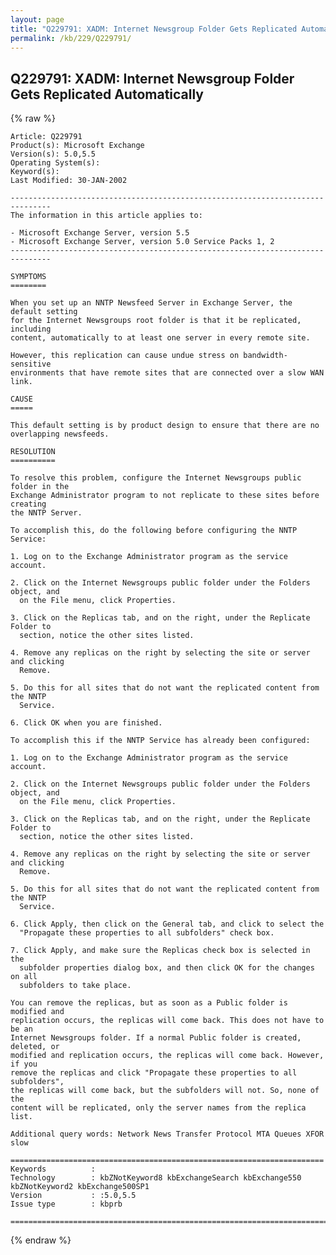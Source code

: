 ```yaml
---
layout: page
title: "Q229791: XADM: Internet Newsgroup Folder Gets Replicated Automatically"
permalink: /kb/229/Q229791/
---
```


## Q229791: XADM: Internet Newsgroup Folder Gets Replicated Automatically

{% raw %}

	Article: Q229791
	Product(s): Microsoft Exchange
	Version(s): 5.0,5.5
	Operating System(s): 
	Keyword(s): 
	Last Modified: 30-JAN-2002
	
	-------------------------------------------------------------------------------
	The information in this article applies to:
	
	- Microsoft Exchange Server, version 5.5 
	- Microsoft Exchange Server, version 5.0 Service Packs 1, 2 
	-------------------------------------------------------------------------------
	
	SYMPTOMS
	========
	
	When you set up an NNTP Newsfeed Server in Exchange Server, the default setting
	for the Internet Newsgroups root folder is that it be replicated, including
	content, automatically to at least one server in every remote site.
	
	However, this replication can cause undue stress on bandwidth-sensitive
	environments that have remote sites that are connected over a slow WAN link.
	
	CAUSE
	=====
	
	This default setting is by product design to ensure that there are no
	overlapping newsfeeds.
	
	RESOLUTION
	==========
	
	To resolve this problem, configure the Internet Newsgroups public folder in the
	Exchange Administrator program to not replicate to these sites before creating
	the NNTP Server.
	
	To accomplish this, do the following before configuring the NNTP Service:
	
	1. Log on to the Exchange Administrator program as the service account.
	
	2. Click on the Internet Newsgroups public folder under the Folders object, and
	  on the File menu, click Properties.
	
	3. Click on the Replicas tab, and on the right, under the Replicate Folder to
	  section, notice the other sites listed.
	
	4. Remove any replicas on the right by selecting the site or server and clicking
	  Remove.
	
	5. Do this for all sites that do not want the replicated content from the NNTP
	  Service.
	
	6. Click OK when you are finished.
	
	To accomplish this if the NNTP Service has already been configured:
	
	1. Log on to the Exchange Administrator program as the service account.
	
	2. Click on the Internet Newsgroups public folder under the Folders object, and
	  on the File menu, click Properties.
	
	3. Click on the Replicas tab, and on the right, under the Replicate Folder to
	  section, notice the other sites listed.
	
	4. Remove any replicas on the right by selecting the site or server and clicking
	  Remove.
	
	5. Do this for all sites that do not want the replicated content from the NNTP
	  Service.
	
	6. Click Apply, then click on the General tab, and click to select the
	  "Propagate these properties to all subfolders" check box.
	
	7. Click Apply, and make sure the Replicas check box is selected in the
	  subfolder properties dialog box, and then click OK for the changes on all
	  subfolders to take place.
	
	You can remove the replicas, but as soon as a Public folder is modified and
	replication occurs, the replicas will come back. This does not have to be an
	Internet Newsgroups folder. If a normal Public folder is created, deleted, or
	modified and replication occurs, the replicas will come back. However, if you
	remove the replicas and click "Propagate these properties to all subfolders",
	the replicas will come back, but the subfolders will not. So, none of the
	content will be replicated, only the server names from the replica list.
	
	Additional query words: Network News Transfer Protocol MTA Queues XFOR slow
	
	======================================================================
	Keywords          :  
	Technology        : kbZNotKeyword8 kbExchangeSearch kbExchange550 kbZNotKeyword2 kbExchange500SP1
	Version           : :5.0,5.5
	Issue type        : kbprb
	
	=============================================================================
	

{% endraw %}
